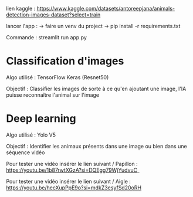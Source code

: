 lien kaggle : https://www.kaggle.com/datasets/antoreepjana/animals-detection-images-dataset?select=train

lancer l'app : 
-> faire un venv du project
-> pip install -r requirements.txt

Commande : streamlit run app.py

# Classification d'images

Algo utilisé : TensorFlow Keras (Resnet50)

Objectif : Classifier les images de sorte à ce qu'en ajoutant une image, l'IA puisse reconnaître l'animal sur l'image

# Deep learning

Algo utilisé : Yolo V5

Objectif : Identifier les animaux présents dans une image ou bien dans une séquence vidéo

Pour tester une vidéo insérer le lien suivant / Papillon : https://youtu.be/1b87rwtXGzA?si=DQEgg79WjYudvuC_

Pour tester une vidéo insérer le lien suivant / Aigle : https://youtu.be/hecXupPpE9o?si=mdkZ3esyfSd20oRH
